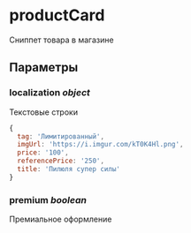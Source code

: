 # productCard

Сниппет товара в магазине

## Параметры

### localization *object*

Текстовые строки

```javascript
{
  tag: 'Лимитированный',
  imgUrl: 'https://i.imgur.com/kT0K4Hl.png',
  price: '100',
  referencePrice: '250',
  title: 'Пилюля супер силы'
}
```

### premium *boolean*

Премиальное оформление
